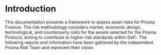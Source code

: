 # Introduction

This documentation presents a framework to assess asset risks for Prisma Finance. The risk methodology considers market, economic design, technological, and counterparty risks for the assets selected for the Prisma Protocol, aiming to contribute to higher risk standards within DeFi. The following reports and information have been gathered by the independent Prisma Risk Team and represent their vision.
